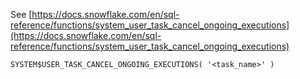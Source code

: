 See [https://docs.snowflake.com/en/sql-reference/functions/system_user_task_cancel_ongoing_executions](https://docs.snowflake.com/en/sql-reference/functions/system_user_task_cancel_ongoing_executions)
```
SYSTEM$USER_TASK_CANCEL_ONGOING_EXECUTIONS( '<task_name>' )
```
